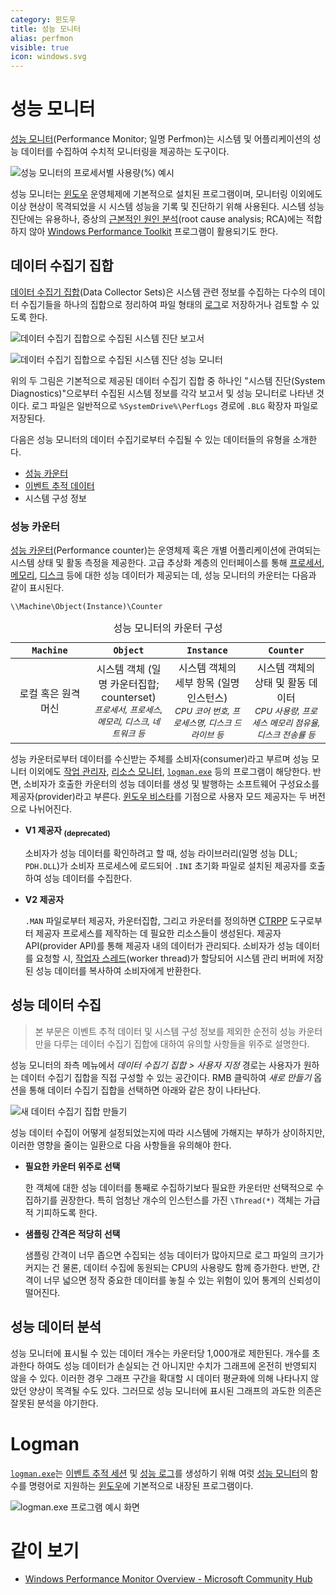 ```yaml
---
category: 윈도우
title: 성능 모니터
alias: perfmon
visible: true
icon: windows.svg
---
```

# 성능 모니터
[성능 모니터](https://learn.microsoft.com/en-us/previous-versions/windows/it-pro/windows-server-2008-r2-and-2008/cc749249(v=ws.11))(Performance Monitor; 일명 Perfmon)는 시스템 및 어플리케이션의 성능 데이터를 수집하여 수치적 모니터링을 제공하는 도구이다.

![성능 모니터의 프로세서별 사용량(%) 예시](./images/perfmon_graph_sample.png)

성능 모니터는 [윈도우](ko.Windows.md) 운영체제에 기본적으로 설치된 프로그램이며, 모니터링 이외에도 이상 현상이 목격되었을 시 시스템 성능을 기록 및 진단하기 위해 사용된다. 시스템 성능 진단에는 유용하나, 증상의 [근본적인 원인 분석](https://en.wikipedia.org/wiki/Root_cause_analysis)(root cause analysis; RCA)에는 적합하지 않아 [Windows Performance Toolkit](ko.WPT.md) 프로그램이 활용되기도 한다.

## 데이터 수집기 집합
[데이터 수집기 집합](https://learn.microsoft.com/en-us/previous-versions/windows/it-pro/windows-server-2008-r2-and-2008/cc749337(v=ws.11))(Data Collector Sets)은 시스템 관련 정보를 수집하는 다수의 데이터 수집기들을 하나의 집합으로 정리하여 파일 형태의 [로그](https://ko.wikipedia.org/wiki/로그파일)로 저장하거나 검토할 수 있도록 한다.

![데이터 수집기 집합으로 수집된 시스템 진단 보고서](./images/perfmon_system_report.png)

![데이터 수집기 집합으로 수집된 시스템 진단 성능 모니터](./images/perfmon_system_monitor.png)

위의 두 그림은 기본적으로 제공된 데이터 수집기 집합 중 하나인 "시스템 진단(System Diagnostics)"으로부터 수집된 시스템 정보를 각각 보고서 및 성능 모니터로 나타낸 것이다. 로그 파일은 일반적으로 `%SystemDrive%\PerfLogs` 경로에 `.BLG` 확장자 파일로 저장된다.

다음은 성능 모니터의 데이터 수집기로부터 수집될 수 있는 데이터들의 유형을 소개한다.

* [성능 카운터](#성능-카운터)
* [이벤트 추적 데이터](ko.ETW.md)
* 시스템 구성 정보

### 성능 카운터
[성능 카운터](https://learn.microsoft.com/en-us/windows/win32/perfctrs/about-performance-counters)(Performance counter)는 운영체제 혹은 개별 어플리케이션에 관여되는 시스템 상태 및 활동 측정을 제공한다. 고급 추상화 계층의 인터페이스를 통해 [프로세서](ko.Processor), [메모리](ko.Memory.md), [디스크](ko.Storage.md) 등에 대한 성능 데이터가 제공되는 데, 성능 모니터의 카운터는 다음과 같이 표시된다.

```terminal
\\Machine\Object(Instance)\Counter
```

<table style="table-layout: fixed; width: 100%; margin: auto;">
<caption style="caption-side: top;">성능 모니터의 카운터 구성</caption>
<colgroup><col style="width: 25%;"/><col style="width: 25%;"/><col style="width: 25%;"/><col style="width: 25%;"/></colgroup>
<thead><tr><th style="text-align: center;"><code>Machine</code></th><th style="text-align: center;"><code>Object</code></th><th style="text-align: center;"><code>Instance</code></th><th style="text-align: center;"><code>Counter</code></th></tr></thead>
<tbody><tr style="text-align: center;">
<td>로컬 혹은 원격 머신</td><td>시스템 객체 (일명 카운터집합; counterset)<br/><sub style="font-style: italic;">프로세서, 프로세스, 메모리, 디스크, 네트워크 등</sub></td><td>시스템 객체의 세부 항목 (일명 인스턴스)<br/><sub style="font-style: italic;">CPU 코어 번호, 프로세스명, 디스크 드라이브 등</sub></td><td>시스템 객체의 상태 및 활동 데이터<br/><sub style="font-style: italic;">CPU 사용량, 프로세스 메모리 점유율, 디스크 전송률 등</sub></td>
</tr></tbody>
</table>

성능 카운터로부터 데이터를 수신받는 주체를 소비자(consumer)라고 부르며 성능 모니터 이외에도 [작업 관리자](https://ko.wikipedia.org/wiki/작업_관리자), [리소스 모니터](https://en.wikipedia.org/wiki/Resource_Monitor), [`logman.exe`](#logman) 등의 프로그램이 해당한다. 반면, 소비자가 호출한 카운터의 성능 데이터를 생성 및 발행하는 소프트웨어 구성요소를 제공자(provider)라고 부른다. [윈도우 비스타](https://ko.wikipedia.org/wiki/윈도우_비스타)를 기점으로 사용자 모드 제공자는 두 버전으로 나뉘어진다.

* **V1 제공자 <sub>(deprecated)</sub>**

    소비자가 성능 데이터를 확인하려고 할 때, 성능 라이브러리(일명 성능 DLL; `PDH.DLL`)가 소비자 프로세스에 로드되어 `.INI` 초기화 파일로 설치된 제공자를 호출하여 성능 데이터를 수집한다.

* **V2 제공자**

    `.MAN` 파일로부터 제공자, 카운터집합, 그리고 카운터를 정의하면 [CTRPP](https://learn.microsoft.com/en-us/windows/win32/perfctrs/ctrpp) 도구로부터 제공자 프로세스를 제작하는 데 필요한 리소스들이 생성된다. 제공자 API(provider API)를 통해 제공자 내의 데이터가 관리되다. 소비자가 성능 데이터를 요청할 시, [작업자 스레드](https://learn.microsoft.com/en-us/windows-hardware/drivers/kernel/system-worker-threads)(worker thread)가 할당되어 시스템 관리 버퍼에 저장된 성능 데이터를 복사하여 소비자에게 반환한다.

## 성능 데이터 수집
> 본 부문은 이벤트 추적 데이터 및 시스템 구성 정보를 제외한 순전히 성능 카운터만을 다루는 데이터 수집기 집합에 대하여 유의할 사항들을 위주로 설명한다.

성능 모니터의 좌측 메뉴에서 *데이터 수집기 집합 > 사용자 지정* 경로는 사용자가 원하는 데이터 수집기 집합을 직접 구성할 수 있는 공간이다. RMB 클릭하여 *새로 만들기* 옵션을 통해 데이터 수집기 집합을 선택하면 아래와 같은 창이 나타난다.

![새 데이터 수집기 집합 만들기](./images/perfmon_dcs_startup.png)

성능 데이터 수집이 어떻게 설정되었는지에 따라 시스템에 가해지는 부하가 상이하지만, 이러한 영향을 줄이는 일환으로 다음 사항들을 유의해야 한다.

* **필요한 카운터 위주로 선택**

    한 객체에 대한 성능 데이터를 통째로 수집하기보다 필요한 카운터만 선택적으로 수집하기를 권장한다. 특히 엄청난 개수의 인스턴스를 가진 `\Thread(*)` 객체는 가급적 기피하도록 한다.

* **샘플링 간격은 적당히 선택**

    샘플링 간격이 너무 좁으면 수집되는 성능 데이터가 많아지므로 로그 파일의 크기가 커지는 건 물론, 데이터 수집에 동원되는 CPU의 사용량도 함께 증가한다. 반면, 간격이 너무 넓으면 정작 중요한 데이터를 놓칠 수 있는 위험이 있어 통계의 신뢰성이 떨어진다.

## 성능 데이터 분석
성능 모니터에 표시될 수 있는 데이터 개수는 카운터당 1,000개로 제한된다. 개수를 초과한다 하여도 성능 데이터가 손실되는 건 아니지만 수치가 그래프에 온전히 반영되지 않을 수 있다. 이러한 경우 그래프 구간을 확대할 시 데이터 평균화에 의해 나타나지 않았던 양상이 목격될 수도 있다. 그러므로 성능 모니터에 표시된 그래프의 과도한 의존은 잘못된 분석을 야기한다.

# Logman
[`logman.exe`](https://learn.microsoft.com/en-us/windows-server/administration/windows-commands/logman)는 [이벤트 추적 세션](ko.ETW.md) 및 [성능 로그](#성능-데이터-수집)를 생성하기 위해 여럿 [성능 모니터](#성능-모니터)의 함수를 명령어로 지원하는 [윈도우](ko.Windows.md)에 기본적으로 내장된 프로그램이다.

![<code>logman.exe</code> 프로그램 예시 화면](./images/perfmon_logman_intro.png)

# 같이 보기
* [Windows Performance Monitor Overview - Microsoft Community Hub](https://techcommunity.microsoft.com/t5/ask-the-performance-team/windows-performance-monitor-overview/ba-p/375481)
